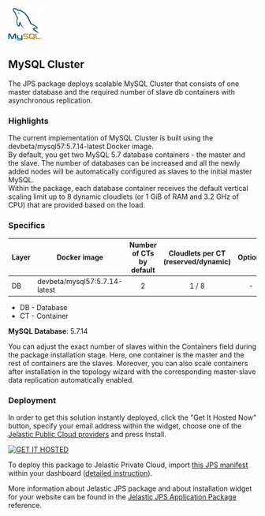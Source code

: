 [![MySQL Cluster](images/mysql.png)](../../../mysql-cluster)
## MySQL Cluster

The JPS package deploys scalable MySQL Cluster that consists of one master database and the required number of slave db containers with asynchronous replication.

### Highlights
The current implementation of MySQL Cluster is built using the devbeta/mysql57:5.7.14-latest Docker image.<br />
By default, you get two MySQL 5.7 database containers - the master and the slave. The number of databases can be increased and all the newly added nodes will be automatically configured as slaves to the initial master MySQL.<br />
Within the package, each database container receives the default vertical scaling limit up to 8 dynamic cloudlets (or 1 GiB of RAM and 3.2 GHz of CPU) that are provided based on the load.

### Specifics
Layer              |   Docker image    | Number of CTs <br/> by default | Cloudlets per CT <br/> (reserved/dynamic) | Options
----------------- | --------------| :-----------------------------------------: | :-------------------------------------------------------: | :-----:
DB                  |    devbeta/mysql57:5.7.14-latest    |       2                                             |           1 / 8                                                       | -

* DB - Database 
* CT - Container

**MySQL Database**: 5.7.14<br/>

You can adjust the exact number of slaves within the Containers field during the package installation stage. Here, one container is the master and the rest of containers are the slaves.
Moreover, you can also scale containers after installation in the topology wizard with the corresponding master-slave data replication automatically enabled.

### Deployment

In order to get this solution instantly deployed, click the "Get It Hosted Now" button, specify your email address within the widget, choose one of the [Jelastic Public Cloud providers](https://jelastic.cloud) and press Install.

[![GET IT HOSTED](https://raw.githubusercontent.com/jelastic-jps/jpswiki/master/images/getithosted.png)](https://jelastic.com/install-application/?manifest=https%3A%2F%2Fgithub.com%2Fjelastic-jps%2Fmysql-replication%2Fraw%2Fmaster%2Fmanifest.jps)

To deploy this package to Jelastic Private Cloud, import [this JPS manifest](../../raw/master/manifest.jps) within your dashboard ([detailed instruction](https://docs.jelastic.com/environment-export-import#import)).

More information about Jelastic JPS package and about installation widget for your website can be found in the [Jelastic JPS Application Package](https://github.com/jelastic-jps/jpswiki/wiki/Jelastic-JPS-Application-Package) reference.
